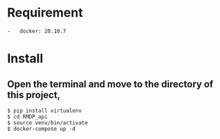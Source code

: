 # Requirement
    -   docker: 20.10.7
# Install
## Open the terminal and move to the directory of this project,

    $ pip install virtualenv
    $ cd RMDP_api
    $ source venv/bin/activate
    $ docker-compose up -d



